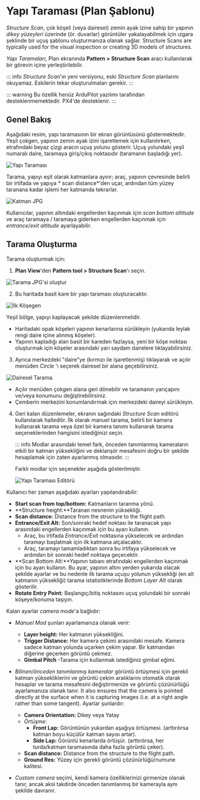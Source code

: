 # Yapı Taraması (Plan Şablonu)

*Structure Scan*, çok köşeli (veya dairesel) zemin ayak izine sahip bir yapının *dikey yüzeyleri* üzerinde (ör. duvarlar) görüntüler yakalayabilmek için ızgara şeklinde bir uçuş şablonu oluşturmanıza olanak sağlar. Structure Scans are typically used for the visual inspection or creating 3D models of structures.

*Yapı Taramaları*, Plan ekranında **Pattern > Structure Scan** aracı kullanılarak bir görevin içine yerleştirilebilir.

::: info
*Structure Scan*'ın yeni versiyonu, eski *Structure Scan* planlarını okuyamaz. Eskilerin tekar oluşturulmaları gerekir.
:::

::: warning
Bu özellik henüz ArduPilot yazılımı tarafından desteklenmemektedir. PX4'de desteklenir.
:::

## Genel Bakış

Aşağıdaki resim, yapı taramasının bir ekran görüntüsünü göstermektedir. Yeşil çokgen, yapının zemin ayak izini işaretlemek için kullanılırken, etrafındaki beyaz çizgi aracın uçuş yolunu gösterir. Uçuş yolundaki yeşil numaralı daire, taramaya giriş/çıkış noktasıdır (taramanın başladığı yer).

![Yapı Taraması](../../../assets/plan/structure_scan_v2/StructureScan.jpg)

Tarama, yapıyı eşit olarak katmanlara ayırır; araç, yapının çevresinde belirli bir irtifada ve yapıya * scan distance*'den uçar, ardından tüm yüzey taranana kadar işlemi her katmanda tekrarlar.

![Katman JPG](../../../assets/plan/structure_scan_v2/layers.jpg)

Kullanıcılar, yapının altındaki engellerden kaçınmak için *scan bottom altitude* ve araç taramaya / taramaya giderken engellerden kaçınmak için *entrance/exit altitude* ayarlayabilir.

## Tarama Oluşturma

Tarama oluşturmak için:

1. **Plan View**'den **Pattern tool > Structure Scan**'ı seçin.
  
  ![Tarama JPG'si oluştur](../../../assets/plan/structure_scan_v2/create_scan.jpg)

2. Bu haritada basit kare bir yapı taraması oluşturacaktır.
  
  ![İlk Köşegen](../../../assets/plan/structure_scan_v2/initial_polygon_scan.jpg)
  
  Yeşil bölge, yapıyı kaplayacak şekilde düzenlenmelidir.
  
  - Haritadaki opak köşeleri yapının kenarlarına sürükleyin (yukarıda leylak rengi daire içine alınmış köşeler). 
  - Yapının kapladığı alan basit bir kareden fazlaysa, yeni bir köşe noktası oluşturmak için köşeler arasındaki yarı saydam dairelere tıklayabilirsiniz.

3. Ayrıca merkezdeki "daire"ye (kırmızı ile işaretlenmiş) tıklayarak ve açılır menüden *Circle* 'ı seçerek dairesel bir alana geçebilirsiniz.
  
  ![Dairesel Tarama](../../../assets/plan/structure_scan_v2/circle_scan.jpg).
  
  - Açılır menüden çokgen alana geri dönebilir ve taramanın yarıçapını ve/veya konumunu değiştirebilirsiniz.
  - Çemberin merkezini konumlandırmak için merkezdeki daireyi sürükleyin. 

4. Geri kalan düzenlemeler, ekranın sağındaki *Structure Scan* editörü kullanılarak halledilir. İlk olarak manuel tarama, belirli bir kamera kullanarak tarama veya özel bir kamera tanımı kullanarak tarama seçeneklerinden hangisini istediğinizi seçin.
  
   ::: info
   Modlar arasındaki temel fark, önceden tanımlanmış kameraların etkili bir katman yüksekliğini ve deklanşör mesafesini doğru bir şekilde hesaplamak için zaten ayarlanmış olmasıdır.
   :::


   Farklı modlar için seçenekler aşağıda gösterilmiştir.
  
   ![Yapı Taraması Editörü](../../../assets/plan/structure_scan_v2/editor_options.jpg)

Kullanıcı her zaman aşağıdaki ayarları yapılandırabilir:

- **Start scan from top/bottom:** Katmanların taranma yönü.
- **Structure height:**Taranan nesnenin yüksekliği.
- **Scan distance:** Distance from the structure to the flight path.
- **Entrance/Exit Alt:** Son/sonraki hedef noktası ile taranacak yapı arasındaki engellerden kaçınmak için bu ayarı kullanın. 
  - Araç, bu irtifada *Entrance/Exit* noktasına yükselecek ve ardından taramayı başlatmak için ilk katmana alçalacaktır. 
  - Araç, taramayı tamamladıktan sonra bu irtifaya yükselecek ve ardından bir sonraki hedef noktaya geçecektir.
- **Scan Bottom Alt:**Yapının tabanı etrafındaki engellerden kaçınmak için bu ayarı kullanın. Bu ayar, yapının altını yerden yukarıda olacak şekilde ayarlar ve bu nedenle ilk tarama uçuşu yolunun yüksekliği (en alt katmanın yüksekliği) tarama istatistiklerinde *Bottom Layer Alt* olarak gösterilir.
- **Rotate Entry Point:** Başlangıç/bitiş noktasını uçuş yolundaki bir sonraki köşeye/konuma taşıyın.

Kalan ayarlar *camera mode*'a bağlıdır:

- *Manuel Mod* şunları ayarlamanıza olanak verir: 
  - **Layer height:** Her katmanın yüksekliğini.
  - **Trigger Distance:** Her kamera çekimi arasındaki mesafe. Kamera sadece katman yolunda uçarken çekim yapar. Bir katmandan diğerine geçerken görüntü çekmez.
  - **Gimbal Pitch** -Tarama için kullanmak istediğiniz gimbal eğimi.

- *Bilinen/önceden tanımlanmış kameralar* görüntü örtüşmesi için gerekli katman yüksekliklerini ve görüntü çekim aralıklarını otomatik olarak hesaplar ve tarama mesafesini değiştirmenize ve görüntü çözünürlüğü ayarlamanıza olanak tanır. It also ensures that the camera is pointed directly at the surface when it is capturing images (i.e. at a right angle rather than some tangent). Ayarlar şunlardır:
  
  - **Camera Orientation:** Dikey veya Yatay
  - *Örtüşme*: 
    - **Front Lap:** Görüntünün yukardan aşağıya örtüşmesi. (arttırılırsa katman boyu küçülür katman sayısı artar).
    - **Side Lap:** Görüntü kenarlarda örtüşür. (arttırılırsa, her turda/katman taramasında daha fazla görüntü çeker).
  - **Scan distance:** Distance from the structure to the flight path.
  - **Ground Res:** Yüzey için gerekli görüntü çözünürlüğü/numune kalitesi.

- *Custom camera* seçimi, kendi kamera özelliklerinizi girmenize olanak tanır, ancak aksi takdirde önceden tanımlanmış bir kamerayla aynı şekilde davranır.